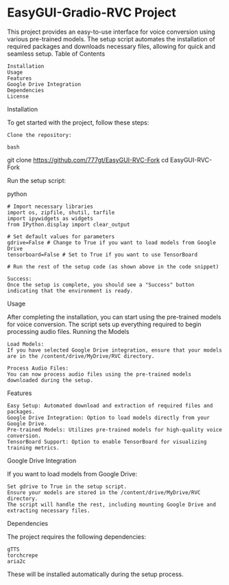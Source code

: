 # EasyGUI-Gradio-RVC Project

This project provides an easy-to-use interface for voice conversion using various pre-trained models. The setup script automates the installation of required packages and downloads necessary files, allowing for quick and seamless setup.
Table of Contents

    Installation
    Usage
    Features
    Google Drive Integration
    Dependencies
    License

Installation

To get started with the project, follow these steps:

    Clone the repository:

    bash

git clone https://github.com/777gt/EasyGUI-RVC-Fork
cd EasyGUI-RVC-Fork

Run the setup script:

python

    # Import necessary libraries
    import os, zipfile, shutil, tarfile
    import ipywidgets as widgets
    from IPython.display import clear_output

    # Set default values for parameters
    gdrive=False # Change to True if you want to load models from Google Drive
    tensorboard=False # Set to True if you want to use TensorBoard

    # Run the rest of the setup code (as shown above in the code snippet)

    Success:
    Once the setup is complete, you should see a "Success" button indicating that the environment is ready.

Usage

After completing the installation, you can start using the pre-trained models for voice conversion. The script sets up everything required to begin processing audio files.
Running the Models

    Load Models:
    If you have selected Google Drive integration, ensure that your models are in the /content/drive/MyDrive/RVC directory.

    Process Audio Files:
    You can now process audio files using the pre-trained models downloaded during the setup.

Features

    Easy Setup: Automated download and extraction of required files and packages.
    Google Drive Integration: Option to load models directly from your Google Drive.
    Pre-trained Models: Utilizes pre-trained models for high-quality voice conversion.
    TensorBoard Support: Option to enable TensorBoard for visualizing training metrics.

Google Drive Integration

If you want to load models from Google Drive:

    Set gdrive to True in the setup script.
    Ensure your models are stored in the /content/drive/MyDrive/RVC directory.
    The script will handle the rest, including mounting Google Drive and extracting necessary files.

Dependencies

The project requires the following dependencies:

    gTTS
    torchcrepe
    aria2c
    

These will be installed automatically during the setup process.
